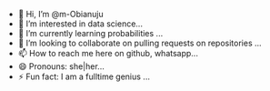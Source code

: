 - 👋 Hi, I’m @m-Obianuju
- 👀 I’m interested in data science...
- 🌱 I’m currently learning probabilities ...
- 💞️ I’m looking to collaborate on pulling requests on repositories ...
- 📫 How to reach me here on github, whatsapp...
- 😄 Pronouns: she|her...
- ⚡ Fun fact: I am a fulltime genius ...

<!---
m-Obianuju/m-Obianuju is a ✨ special ✨ repository because its `README.md` (this file) appears on your GitHub profile.
You can click the Preview link to take a look at your changes.
--->
